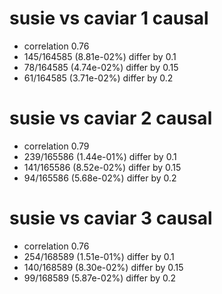 # susie vs caviar  1 causal

- correlation 0.76
- 145/164585 (8.81e-02%) differ by 0.1
- 78/164585 (4.74e-02%) differ by 0.15
- 61/164585 (3.71e-02%) differ by 0.2


# susie vs caviar  2 causal

- correlation 0.79
- 239/165586 (1.44e-01%) differ by 0.1
- 141/165586 (8.52e-02%) differ by 0.15
- 94/165586 (5.68e-02%) differ by 0.2


# susie vs caviar  3 causal

- correlation 0.76
- 254/168589 (1.51e-01%) differ by 0.1
- 140/168589 (8.30e-02%) differ by 0.15
- 99/168589 (5.87e-02%) differ by 0.2


